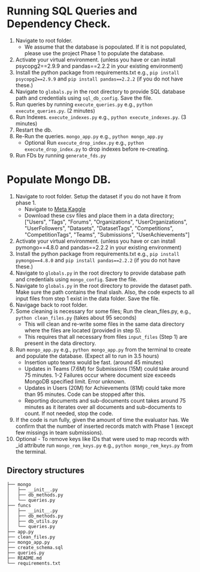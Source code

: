 # Running SQL Queries and Dependency Check. 

1. Navigate to root folder.
    - We assume that the database is popoulated. If it is not populated, please use the project Phase 1 to populate the database. 
2. Activate your virtual environment. (unless you have or can install psycopg2==2.9.9 and pandas==2.2.2 in your existing environment)
3. Install the python package from requirements.txt e.g., `pip install psycopg2==2.9.9` and `pip install pandas==2.2.2` (if you do not have these.)
4. Navigate to `globals.py` in the root directory to provide SQL database path and credentials using `sql_db_config`. Save the file.
5. Run queries by running `execute_queries.py` e.g., `python execute_queries.py`. (2 minutes)
6. Run Indexes. `execute_indexes.py` e.g., `python execute_indexes.py`. (3 minutes)
7. Restart the db.
8. Re-Run the queries. `mongo_app.py` e.g., `python mongo_app.py`
    - Optional Run `execute_drop_index.py` e.g., `python execute_drop_index.py` to drop indexes before re-creating.
9. Run FDs by running `generate_fds.py`

# Populate Mongo DB.
1. Navigate to root folder. Setup the dataset if you do not have it from phase 1. 
    - Navigate to  [Meta Kaggle](https://www.kaggle.com/datasets/kaggle/meta-kaggle)
    - Download these csv files and place them in a data directory; ["Users", "Tags", "Forums", "Organizations", "UserOrganizations", "UserFollowers", "Datasets", "DatasetTags", "Competitions", "CompetitionTags", "Teams", "Submissions", "UserAchievements"]
2. Activate your virtual environment. (unless you have or can install pymongo==4.8.0 and pandas==2.2.2 in your existing environment)
3. Install the python package from requirements.txt e.g., `pip install pymongo==4.8.0` and `pip install pandas==2.2.2` (if you do not have these.)
4. Navigate to `globals.py` in the root directory to provide database path and credentials using `mongo_config`. Save the file.
5. Navigate to `globals.py` in the root directory to provide the dataset path. Make sure the path contains the final slash. Also, the code expects to all input files from step 1 exist in the data folder. Save the file.
7. Navigage back to root folder.
7. Some cleaning is necessary for some files; Run the clean_files.py, e.g., `python clean_files.py` (takes about 95 seconds)
    - This will clean and re-write some files in the same data directory where the files are located (provided in step 5).
    - This requires that all necessary from files `input_files`  (Step 1) are present in the data directory.
8. Run `mongo_app.py` e.g., `python mongo_app.py` from the terminal to create and populate the database. (Expect all to run in 3.5 hours)
    - Insertion upto teams would be fast. (around 45 minutes)
    - Updates in Teams (7.6M) for Submissions (15M) could take around 75 minutes. 1-2 Failures occur where document size exceeds MongoDB specified limit. Error unknown.
    - Updates in Users (20M) for Achievements (81M) could take more than 95 minutes. Code can be stopped after this.
    - Reporting documents and sub-documents count takes around 75 minutes as it iterates over all documents and sub-documents to count. If not needed, stop the code. 
9. If the code is run fully, given the amount of time the evaluator has. We confirm that the number of inserted records match with Phase 1 (except few missings in team submissions). 
10. Optional - To remove keys like IDs that were used to map records with _id attribute run `mongo_rem_keys.py` e.g., `python mongo_rem_keys.py` from the terminal.

## Directory structures
    ├── mongo
    │   ├── __init__.py
	│   ├── db_methods.py
    │   └── queries.py
    ├── funcs
    │   ├── __init__.py
	│   ├── db_methods.py
    │   ├── db_utils.py
	│   └── queries.py
    ├── app.py
    ├── clean_files.py
    ├── mongo_app.py
    ├── create_schema.sql
    ├── queries.py
    ├── README.md
    └── requirements.txt
